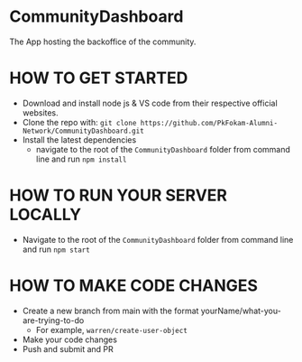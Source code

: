# CommunityDashboard
The App hosting the backoffice of the community.

# HOW TO GET STARTED
- Download and install node js & VS code from their respective official websites.
- Clone the repo with: `git clone https://github.com/PkFokam-Alumni-Network/CommunityDashboard.git`
- Install the latest dependencies
  - navigate to the root of the `CommunityDashboard` folder from command line and run `npm install`

# HOW TO RUN YOUR SERVER LOCALLY
- Navigate to the root of the `CommunityDashboard` folder from command line and run `npm start`

# HOW TO MAKE CODE CHANGES
- Create a new branch from main with the format yourName/what-you-are-trying-to-do
  - For example, `warren/create-user-object`
- Make your code changes
- Push and submit and PR
